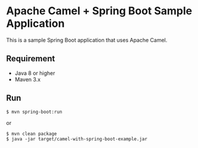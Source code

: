 Apache Camel + Spring Boot Sample Application
====

This is a sample Spring Boot application that uses Apache Camel.

## Requirement

- Java 8 or higher
- Maven 3.x

## Run

    $ mvn spring-boot:run

or

    $ mvn clean package
    $ java -jar target/camel-with-spring-boot-example.jar
